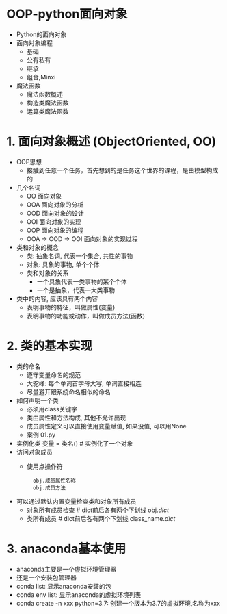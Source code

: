 # OOP-python面向对象
- Python的面向对象
- 面向对象编程
    - 基础
    - 公有私有
    - 继承
    - 组合,Minxi
- 魔法函数
    - 魔法函数概述
    - 构造类魔法函数
    - 运算类魔法函数


# 1. 面向对象概述 (ObjectOriented, OO)
- OOP思想
    - 接触到任意一个任务，首先想到的是任务这个世界的课程，是由模型构成的
- 几个名词
    - OO 面向对象
    - OOA 面向对象的分析
    - OOD 面向对象的设计
    - OOI 面向对象的实现
    - OOP 面向对象的编程
    - OOA -> OOD -> OOI 面向对象的实现过程
- 类和对象的概念
    - 类: 抽象名词, 代表一个集合, 共性的事物
    - 对象: 具象的事物, 单个个体
    - 类和对象的关系
        - 一个具象代表一类事物的某个个体
        - 一个是抽象，代表一大类事物
- 类中的内容, 应该具有两个内容
    - 表明事物的特征，叫做属性(变量)
    - 表明事物的功能或动作，叫做成员方法(函数)

# 2. 类的基本实现
- 类的命名
    - 遵守变量命名的规范
    - 大驼峰: 每个单词首字母大写, 单词直接相连
    - 尽量避开跟系统命名相似的命名
- 如何声明一个类
    - 必须用class关键字
    - 类由属性和方法构成, 其他不允许出现
    - 成员属性定义可以直接使用变量赋值, 如果没值, 可以用None
    - 案例 01.py
- 实例化类
          变量 = 类名() # 实例化了一个对象
- 访问对象成员
    - 使用点操作符
    
            obj.成员属性名称
            obj.成员方法
            
- 可以通过默认内置变量检查类和对象所有成员
    - 对象所有成员检查
            # dict前后各有两个下划线
            obj._dict_
    - 类所有成员
            #  dict前后各有两个下划线
            class_name._dict_      
# 3. anaconda基本使用
- anaconda主要是一个虚拟环境管理器
- 还是一个安装包管理器
- conda list: 显示anaconda安装的包   
- conda env list: 显示anaconda的虚拟环境列表
- conda create -n xxx python=3.7: 创建一个版本为3.7的虚拟环境,名称为xxx

    
    